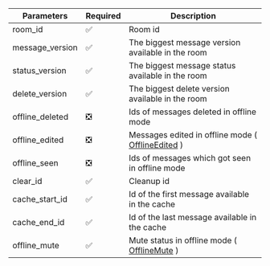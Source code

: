 | Parameters      	| Required 	                            | Description                                       	                                        |
|-----------------	|----------	                            |---------------------------------------------------	                                        |
| room_id         	| :white_check_mark:      	            | Room id                                           	                                        |
| message_version 	| :white_check_mark:      	            | The biggest message version available in the room 	                                        |
| status_version  	| :white_check_mark:      	            | The biggest message status available in the room  	                                        |
| delete_version  	| :white_check_mark:      	            | The biggest delete version available in the room  	                                        |
| offline_deleted 	| :negative_squared_cross_mark:      	| Ids of messages deleted in offline mode           	                                        |
| offline_edited  	| :negative_squared_cross_mark:      	| Messages edited in offline mode ( [OfflineEdited](ClientCondition_Room_OfflineEdited.md) )    |
| offline_seen    	| :negative_squared_cross_mark:      	| Ids of messages which got seen in offline mode    	                                        |
| clear_id        	| :white_check_mark:      	            | Cleanup id                                        	                                        |
| cache_start_id  	| :white_check_mark:      	            | Id of the first message available in the cache    	                                        |
| cache_end_id    	| :white_check_mark:      	            | Id of the last message available in the cache     	                                        |
| offline_mute    	| :white_check_mark:      	            | Mute status in offline mode ( [OfflineMute](ClientCondition_Room_OfflineMute.md) )            |
